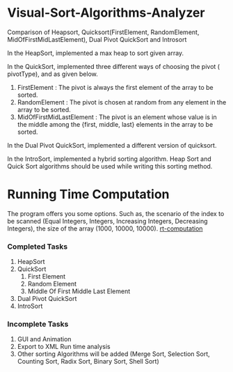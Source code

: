 # Visual-Sort-Algorithms-Analyzer

Comparison of Heapsort, Quicksort(FirstElement, RandomElement, MidOfFirstMidLastElement), Dual Pivot QuickSort and Introsort

In the HeapSort, implemented a max heap to sort given array.

In the QuickSort, implemented three different ways of choosing the pivot ( pivotType), and as given below.

1.  FirstElement : The pivot is always the first element of the array to be sorted.    
2.  RandomElement : The pivot is chosen at random from any element in the array to be sorted.   
3.  MidOfFirstMidLastElement : The pivot is an element whose value is in the middle among the {first, middle, last} elements in the array to be sorted.
    
In the Dual Pivot QuickSort, implemented a different version of quicksort.

In the IntroSort, implemented a hybrid sorting algorithm. Heap Sort and Quick Sort algorithms should be used while writing this sorting method.

# Running Time Computation

The program offers you some options. Such as, the scenario of the index to be scanned (Equal Integers, Integers, Increasing Integers, Decreasing Integers), the size of the array (1000, 10000, 10000).
[rt-computation](https://github.com/derectus/Visual-Sort-Algorithms-Analyzer/Images/rt-computation.png)

### Completed Tasks
1.  HeapSort    
2.  QuickSort    
    1.  First Element        
    2.  Random Element       
    3.  Middle Of First Middle Last Element      
3.  Dual Pivot QuickSort
4.  IntroSort
    
### Incomplete Tasks
1.  GUI and Animation 
2.  Export to XML Run time analysis 
3.  Other sorting Algorithms will be added (Merge Sort, Selection Sort, Counting Sort, Radix Sort, Binary Sort, Shell Sort)
